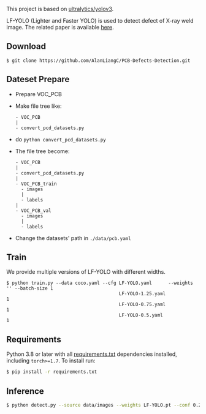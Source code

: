 This project is based on [ultralytics/yolov3](https://github.com/ultralytics/yolov3).

LF-YOLO (Lighter and Faster YOLO) is used to detect defect of X-ray weld image. The related paper is available [here](http://arxiv.org/abs/2110.15045).

## Download

```download
$ git clone https://github.com/AlanLiangC/PCB-Defects-Detection.git
```

## Dateset Prepare
- Prepare VOC_PCB
- Make file tree like:
  ```
  - VOC_PCB
  |
  - convert_pcd_datasets.py
  ```

- do `python convert_pcd_datasets.py`

- The file tree become:
  ```
  - VOC_PCB
  |
  - convert_pcd_datasets.py
  |
  - VOC_PCB_train
    - images
    |
    - labels
  |
  - VOC_PCB_val
    - images
    |
    - labels
  ```

- Change the datasets' path in `./data/pcb.yaml` 

## Train
We provide multiple versions of LF-YOLO with different widths. 

```train
$ python train.py --data coco.yaml --cfg LF-YOLO.yaml      --weights '' --batch-size 1
                                         LF-YOLO-1.25.yaml                           1
                                         LF-YOLO-0.75.yaml                           1
                                         LF-YOLO-0.5.yaml                            1
```

## Requirements

Python 3.8 or later with all [requirements.txt](https://github.com/ultralytics/yolov3/blob/master/requirements.txt) dependencies installed, including `torch>=1.7`. To install run:
```bash
$ pip install -r requirements.txt
```
## Inference
```bash
$ python detect.py --source data/images --weights LF-YOLO.pt --conf 0.25
```
